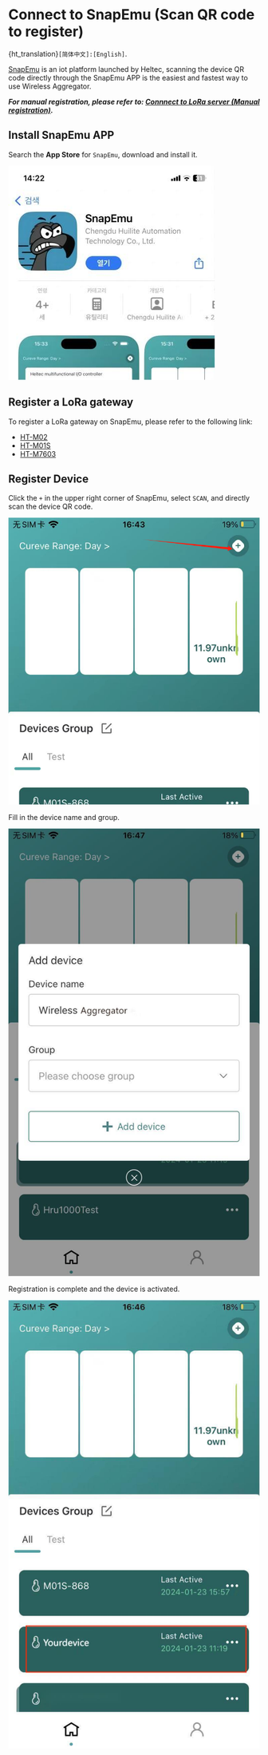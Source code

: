 # Connect to SnapEmu (Scan QR code to register)

{ht_translation}`[简体中文]:[English]`. 

[SnapEmu](platform.snapemu.com) is an iot platform launched by Heltec, scanning the device QR code directly through the SnapEmu APP is the easiest and fastest way to use Wireless Aggregator.

***For manual registration, please refer to: [Connnect to LoRa server (Manual registration)](https://docs.heltec.org/en/ready_to_use/hri-3633/connect_to_lora_server.html#connnect-to-snapemu-manual-registration).***

## Install SnapEmu APP

Search the **App Store** for `SnapEmu`, download and install it.

![](img/snapemu/01.jpg) 

## Register a LoRa gateway

To register a LoRa gateway on SnapEmu, please refer to the following link:

- [HT-M02](https://docs.heltec.cn/en/gateway/ht-m02_v2/connect_to_server.html#connect-to-snapemu)
- [HT-M01S](https://docs.heltec.cn/en/gateway/ht-m01s_v2/connect_to_server.html#connect-to-snapemu)
- [HT-M7603](https://docs.heltec.cn/en/gateway/ht-m7603/connect_to_server.html#connect-to-snapemu)

## Register Device

Click the `+` in the upper right corner of SnapEmu, select `SCAN`, and directly scan the device QR code.

 ![](img/snapemu/02.png) 

Fill in the device name and group.

![](img/snapemu/03.jpg)

Registration is complete and the device is activated.

![](img/snapemu/deviceAC.jpg)



